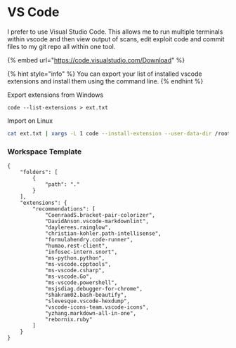 # VS Code

I prefer to use Visual Studio Code.  This allows me to run multiple terminals within vscode and then view output of scans, edit exploit code and commit files to my git repo all within one tool.

{% embed url="https://code.visualstudio.com/Download" %}

{% hint style="info" %}
You can export your list of installed vscode extensions and install them using the command line.
{% endhint %}

Export extensions from Windows

```text
code --list-extensions > ext.txt
```

Import on Linux

```bash
cat ext.txt | xargs -L 1 code --install-extension --user-data-dir /root/.vscode/
```

### Workspace Template

```text
{
	"folders": [
		{
			"path": "."
		}
	],
	"extensions": {
		"recommendations": [
			"CoenraadS.bracket-pair-colorizer",
			"DavidAnson.vscode-markdownlint",
			"daylerees.rainglow",
			"christian-kohler.path-intellisense",
			"formulahendry.code-runner",
			"humao.rest-client",
			"infosec-intern.snort",
			"ms-python.python",
			"ms-vscode.cpptools",
			"ms-vscode.csharp",
			"ms-vscode.Go",
			"ms-vscode.powershell",
			"msjsdiag.debugger-for-chrome",
			"shakram02.bash-beautify",
			"slevesque.vscode-hexdump",
			"vscode-icons-team.vscode-icons",
			"yzhang.markdown-all-in-one",
			"rebornix.ruby"
		]
	}
}
```

